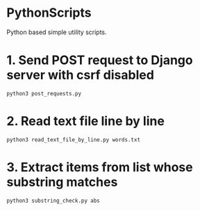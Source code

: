 # PythonScripts
Python based simple utility scripts.

# 1. Send POST request to Django server with csrf disabled
    python3 post_requests.py

# 2. Read text file line by line
    python3 read_text_file_by_line.py words.txt

# 3. Extract items from list whose substring matches
    python3 substring_check.py abs